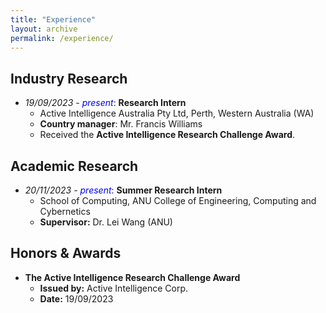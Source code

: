 ```yaml
---
title: "Experience"
layout: archive
permalink: /experience/
---
```


<style>
a:link, a:visited {
  text-decoration: none;
}

a:hover, a:active {
  text-decoration: underline;
}
</style>

## Industry Research
  - *19/09/2023 - <span style="color: blue;">present</span>*: **Research Intern**
    - Active Intelligence Australia Pty Ltd, Perth, Western Australia (WA)
    - **Country manager**: [Mr. Francis Williams](https://www.linkedin.com/in/williamsfrancis/)
    - Received the **Active Intelligence Research Challenge Award**.


## Academic Research
  - *20/11/2023 - <span style="color: blue;">present</span>*: **Summer Research Intern**
    - School of Computing, ANU College of Engineering, Computing and Cybernetics
    - **Supervisor:** [Dr. Lei Wang](https://leiwangr.github.io/) (ANU)


## Honors & Awards

- **The Active Intelligence Research Challenge Award**
    - **Issued by:** Active Intelligence Corp.  
    - **Date:** 19/09/2023
